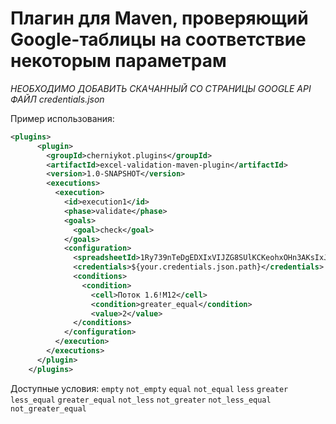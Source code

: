 # Плагин для Maven, проверяющий Google-таблицы на соответствие некоторым параметрам

*НЕОБХОДИМО ДОБАВИТЬ СКАЧАННЫЙ СО СТРАНИЦЫ GOOGLE API ФАЙЛ credentials.json*

Пример использования:

```XML
<plugins>
      <plugin>
        <groupId>cherniykot.plugins</groupId>
        <artifactId>excel-validation-maven-plugin</artifactId>
        <version>1.0-SNAPSHOT</version>
        <executions>
          <execution>
            <id>execution1</id>
            <phase>validate</phase>
            <goals>
              <goal>check</goal>
            </goals>
            <configuration>
              <spreadsheetId>1Ry739nTeDgEDXIxVIJZG8SUlKCKeohxOHn3AKsIxJ_w</spreadsheetId>
              <credentials>${your.credentials.json.path}</credentials>
              <conditions>
                <condition>
                  <cell>Поток 1.6!M12</cell>
                  <condition>greater_equal</condition>
                  <value>2</value>
              </conditions>
            </configuration>
          </execution>
        </executions>
      </plugin>
    </plugins>
```
Доступные условия:
`empty`
`not_empty`
`equal`
`not_equal`
`less`
`greater`
`less_equal`
`greater_equal`
`not_less`
`not_greater`
`not_less_equal`
`not_greater_equal`
